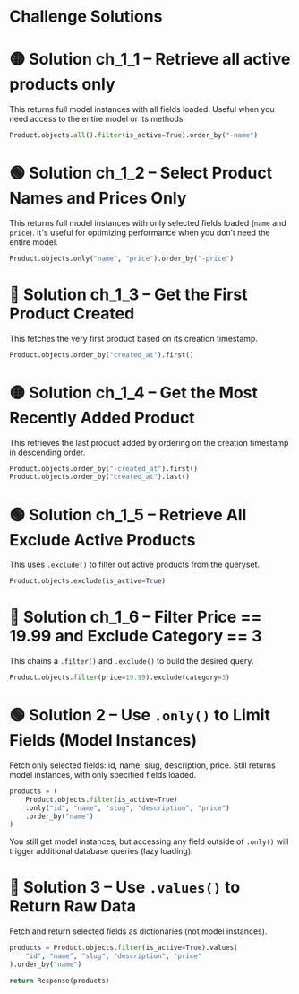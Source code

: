 # Challenge Solutions

# 🟡 Solution ch_1_1 – Retrieve all active products only

This returns full model instances with all fields loaded.
Useful when you need access to the entire model or its methods.

```python
Product.objects.all().filter(is_active=True).order_by("-name")
```

# 🟢 Solution ch_1_2 – Select Product Names and Prices Only

This returns full model instances with only selected fields loaded (`name` and `price`).
It's useful for optimizing performance when you don’t need the entire model.

```python
Product.objects.only("name", "price").order_by("-price")
```

# 🔵 Solution ch_1_3 – Get the First Product Created

This fetches the very first product based on its creation timestamp.

```python
Product.objects.order_by("created_at").first()
```

# 🟡 Solution ch_1_4 – Get the Most Recently Added Product

This retrieves the last product added by ordering on the creation timestamp in descending order.

```python
Product.objects.order_by("-created_at").first()
Product.objects.order_by("created_at").last()
```

# 🟢 Solution ch_1_5 – Retrieve All Exclude Active Products

This uses `.exclude()` to filter out active products from the queryset.

```python
Product.objects.exclude(is_active=True)
```

# 🔵 Solution ch_1_6 – Filter Price == 19.99 and Exclude Category == 3

This chains a `.filter()` and `.exclude()` to build the desired query.

```python
Product.objects.filter(price=19.99).exclude(category=3)
```














# 🟢 Solution 2 – Use `.only()` to Limit Fields (Model Instances)


Fetch only selected fields: id, name, slug, description, price.
Still returns model instances, with only specified fields loaded.

```python
products = (
    Product.objects.filter(is_active=True)
    .only("id", "name", "slug", "description", "price")
    .order_by("name")
)
```

You still get model instances, but accessing any field outside of `.only()`
will trigger additional database queries (lazy loading).


# 🔵 Solution 3 – Use `.values()` to Return Raw Data


Fetch and return selected fields as dictionaries (not model instances).
```python
products = Product.objects.filter(is_active=True).values(
    "id", "name", "slug", "description", "price"
).order_by("name")

return Response(products)
```

